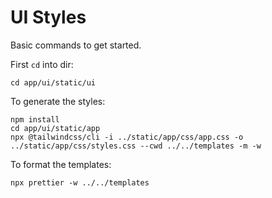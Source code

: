 # UI Styles

Basic commands to get started.

First `cd` into dir:

```console
cd app/ui/static/ui
```

To generate the styles:

```console
npm install
cd app/ui/static/app
npx @tailwindcss/cli -i ../static/app/css/app.css -o ../static/app/css/styles.css --cwd ../../templates -m -w
```

To format the templates:

```console
npx prettier -w ../../templates
```
